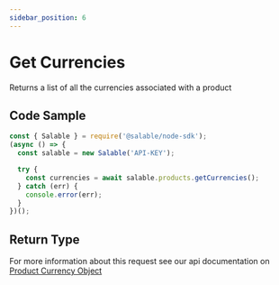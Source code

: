```yaml
---
sidebar_position: 6
---
```


# Get Currencies

Returns a list of all the currencies associated with a product

## Code Sample

```typescript
const { Salable } = require('@salable/node-sdk');
(async () => {
  const salable = new Salable('API-KEY');

  try {
    const currencies = await salable.products.getCurrencies();
  } catch (err) {
    console.error(err);
  }
})();
```

## Return Type

For more information about this request see our api documentation on [Product Currency Object](https://docs.salable.app/api#tag/Products/operation/getProductCurrencies)
